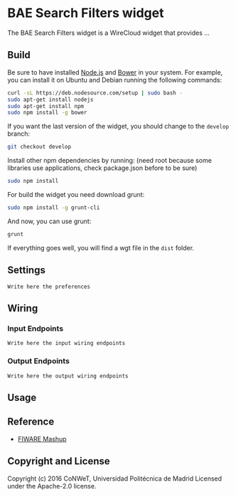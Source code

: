 BAE Search Filters widget
======================

The BAE Search Filters widget is a WireCloud widget that provides ...

Build
-----

Be sure to have installed [Node.js](http://node.js) and [Bower](http://bower.io) in your system. For example, you can install it on Ubuntu and Debian running the following commands:

```bash
curl -sL https://deb.nodesource.com/setup | sudo bash -
sudo apt-get install nodejs
sudo apt-get install npm
sudo npm install -g bower
```

If you want the last version of the widget, you should change to the `develop` branch:

```bash
git checkout develop
```

Install other npm dependencies by running: (need root because some libraries use applications, check package.json before to be sure)

```bash
sudo npm install
```

For build the widget you need download grunt:

```bash
sudo npm install -g grunt-cli
```

And now, you can use grunt:

```bash
grunt
```

If everything goes well, you will find a wgt file in the `dist` folder.

## Settings

`Write here the preferences`

## Wiring


### Input Endpoints

`Write here the input wiring endpoints`


### Output Endpoints


`Write here the output wiring endpoints`

## Usage


## Reference

- [FIWARE Mashup](https://mashup.lab.fiware.org/)

## Copyright and License

Copyright (c) 2016 CoNWeT, Universidad Politécnica de Madrid
Licensed under the Apache-2.0 license.
